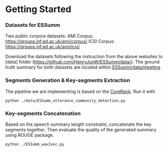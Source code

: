 # Getting Started

### Datasets for ESSumm

Two public corpora datasets: 
AMI Corpus: https://groups.inf.ed.ac.uk/ami/corpus/
ICSI Corpus: https://groups.inf.ed.ac.uk/ami/icsi/

Download the datasets following the instruction from the above websites to [data] folder (https://github.com/HenryJunW/ESSumm/data/). The ground truth summary for both datasets are located within [ESSumm/data/meeting](https://github.com/HenryJunW/ESSumm/data/meeting/).

### Segments Generation & Key-segments Extraction

The pipeline we are implementing is based on the [CoreRank](https://github.com/bearblog/CoreRank). Run it with

``` 
python ./data/ESSumm_utterance_community_detection.py
```

### Key-segments Concatenation

Based on the speech summary length constraint, concatenate the key segments together. Then evaluate the quality of the generated summary using ROUGE package.
``` 
python ./ESSumm_wav2vec.py
```